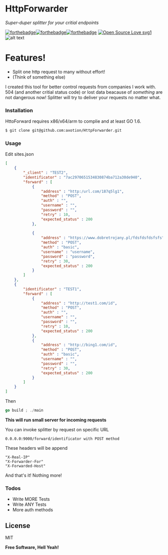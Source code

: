 # HttpForwarder
_Super-duper splitter for your critial endpoints_

[![forthebadge](https://forthebadge.com/images/badges/built-with-love.svg)](https://forthebadge.com)[![forthebadge](https://forthebadge.com/images/badges/gluten-free.svg)](https://forthebadge.com)[![forthebadge](https://forthebadge.com/images/badges/made-with-go.svg)](https://forthebadge.com)
[![Open Source Love svg1](https://badges.frapsoft.com/os/v1/open-source.svg?v=103)](https://github.com/ellerbrock/open-source-badges/)
![alt text](https://media.giphy.com/media/XoM2ufTqkS10YdBUKr/giphy.gif)

# Features!

  - Split one http request to many without effort!
  - (Think of something else)

I created this tool for better control requests from companies I work with. 504 (and another critial status code) or lost data beacause of _something_ are not dangerous now! Splitter will try to deliver your requests no matter what.

### Installation

HttoForward requires x86/x64/arm to complie and at least GO 1.6.

 ```sh
$ git clone git@github.com:axotion/HttpForwarder.git
```

### Usage

Edit sites.json 

```json
[
    {
        "_client" : "TEST2",
        "identificator" : "7ac2970651534830874ba712a30de940", 
        "forward" : [
            {
                "address" : "http:/url.com/187q5lg1",
                "method" : "POST",
                "auth" : "",
                "username" : "",
                "password" : "",
                "retry" : 10,
                "expected_status" : 200
            },
            
            {
                "address" : "https://www.dobretrojany.pl/fdsfdsfdsfsfs",
                "method" : "POST",
                "auth" : "basic",
                "username" : "username",
                "password" : "password",
                "retry" : 30,
                "expected_status" : 200
            }
        ]
    },
    {
        "identificator" : "TEST1", 
        "forward" : [
            {
                "address" : "http://test1.com/id",
                "method" : "POST",
                "auth" : "",
                "username" : "",
                "password" : "",
                "retry" : 10,
                "expected_status" : 200
            },
            {
                "address" : "http://bing1.com/id",
                "method" : "POST",
                "auth" : "basic",
                "username" : "",
                "password" : "",
                "retry" : 30,
                "expected_status" : 200
            }
        ]
    }
]
```

Then 
```GO
go build ; ./main
```
**This will run small server for incoming requests**

You can invoke splitter by request on specific URL
```
0.0.0.0:9000/forward/identificator with POST method
```

These headers will be append
```
"X-Real-IP"
"X-Forwarder-For"
"X-Forwarded-Host"
```


And that's it! Nothing more!

### Todos

 - Write MORE Tests
 - Write ANY Tests
 - More auth methods

License
----

MIT


**Free Software, Hell Yeah!**
